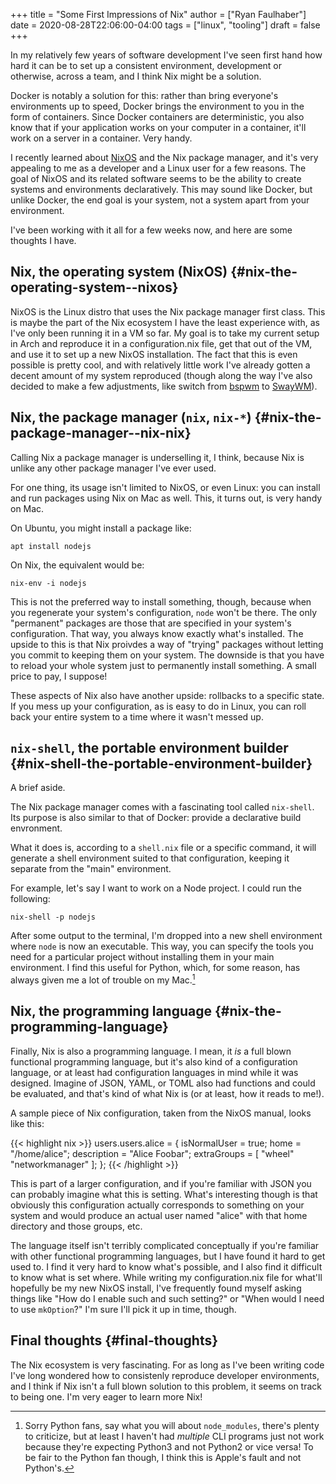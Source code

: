 +++
title = "Some First Impressions of Nix"
author = ["Ryan Faulhaber"]
date = 2020-08-28T22:06:00-04:00
tags = ["linux", "tooling"]
draft = false
+++

In my relatively few years of software development I've seen first hand how hard it can be to set up a consistent environment, development or otherwise, across a team, and I think Nix might be a solution.

<!--more-->

Docker is notably a solution for this: rather than bring everyone's environments up to speed, Docker brings the environment to you in the form of containers. Since Docker containers are deterministic, you also know that if your application works on your computer in a container, it'll work on a server in a container. Very handy.

I recently learned about [NixOS](https://nixos.org/) and the Nix package manager, and it's very appealing to me as a developer and a Linux user for a few reasons. The goal of NixOS and its related software seems to be the ability to create systems and environments declaratively. This may sound like Docker, but unlike Docker, the end goal is your system, not a system apart from your environment.

I've been working with it all for a few weeks now, and here are some thoughts I have.

## Nix, the operating system (NixOS) {#nix-the-operating-system--nixos}

NixOS is the Linux distro that uses the Nix package manager first class. This is maybe the part of the Nix ecosystem I have the least experience with, as I've only been running it in a VM so far. My goal is to take my current setup in Arch and reproduce it in a configuration.nix file, get that out of the VM, and use it to set up a new NixOS installation. The fact that this is even possible is pretty cool, and with relatively little work I've already gotten a decent amount of my system reproduced (though along the way I've also decided to make a few adjustments, like switch from [bspwm](https://github.com/baskerville/bspwm) to [SwayWM](https://swaywm.org/)).

## Nix, the package manager (`nix`, `nix-*`) {#nix-the-package-manager--nix-nix}

Calling Nix a package manager is underselling it, I think, because Nix is unlike any other package manager I've ever used.

For one thing, its usage isn't limited to NixOS, or even Linux: you can install and run packages using Nix on Mac as well. This, it turns out, is very handy on Mac.

On Ubuntu, you might install a package like:

```text
apt install nodejs
```

On Nix, the equivalent would be:

```text
nix-env -i nodejs
```

This is not the preferred way to install something, though, because when you regenerate your system's configuration, `node` won't be there. The only "permanent" packages are those that are specified in your system's configuration. That way, you always know exactly what's installed. The upside to this is that Nix proivdes a way of "trying" packages without letting you commit to keeping them on your system. The downside is that you have to reload your whole system just to permanently install something. A small price to pay, I suppose!

These aspects of Nix also have another upside: rollbacks to a specific state. If you mess up your configuration, as is easy to do in Linux, you can roll back your entire system to a time where it wasn't messed up.

## `nix-shell`, the portable environment builder {#nix-shell-the-portable-environment-builder}

A brief aside.

The Nix package manager comes with a fascinating tool called `nix-shell`. Its purpose is also similar to that of Docker: provide a declarative build envronment.

What it does is, according to a `shell.nix` file or a specific command, it will generate a shell environment suited to that configuration, keeping it separate from the "main" environment.

For example, let's say I want to work on a Node project. I could run the following:

```text
nix-shell -p nodejs
```

After some output to the terminal, I'm dropped into a new shell environment where `node` is now an executable. This way, you can specify the tools you need for a particular project without installing them in your main environment. I find this useful for Python, which, for some reason, has always given me a lot of trouble on my Mac.[^fn:1]

## Nix, the programming language {#nix-the-programming-language}

Finally, Nix is also a programming language. I mean, it _is_ a full blown functional programming language, but it's also kind of a configuration language, or at least had configuration languages in mind while it was designed. Imagine of JSON, YAML, or TOML also had functions and could be evaluated, and that's kind of what Nix is (or at least, how it reads to me!).

A sample piece of Nix configuration, taken from the NixOS manual, looks like this:

{{< highlight nix >}}
users.users.alice = {
isNormalUser = true;
home = "/home/alice";
description = "Alice Foobar";
extraGroups = [ "wheel" "networkmanager" ];
};
{{< /highlight >}}

This is part of a larger configuration, and if you're familiar with JSON you can probably imagine what this is setting. What's interesting though is that obviously this configuration actually corresponds to something on your system and would produce an actual user named "alice" with that home directory and those groups, etc.

The language itself isn't terribly complicated conceptually if you're familiar with other functional programming languages, but I have found it hard to get used to. I find it very hard to know what's possible, and I also find it difficult to know what is set where. While writing my configuration.nix file for what'll hopefully be my new NixOS install, I've frequently found myself asking things like "How do I enable such and such setting?" or "When would I need to use `mkOption`?" I'm sure I'll pick it up in time, though.

## Final thoughts {#final-thoughts}

The Nix ecosystem is very fascinating. For as long as I've been writing code I've long wondered how to consistenly reproduce developer environments, and I think if Nix isn't a full blown solution to this problem, it seems on track to being one. I'm very eager to learn more Nix!

[^fn:1]: Sorry Python fans, say what you will about `node_modules`, there's plenty to criticize, but at least I haven't had _multiple_ CLI programs just not work because they're expecting Python3 and not Python2 or vice versa! To be fair to the Python fan though, I think this is Apple's fault and not Python's.
